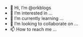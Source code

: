 - 👋 Hi, I’m @orkblogs
- 👀 I’m interested in ...
- 🌱 I’m currently learning ...
- 💞️ I’m looking to collaborate on ...
- 📫 How to reach me ...

<!---
orkblogs/orkblogs is a ✨ special ✨ repository because its `README.md` (this file) appears on your GitHub profile.
You can click the Preview link to take a look at your changes.
--->
